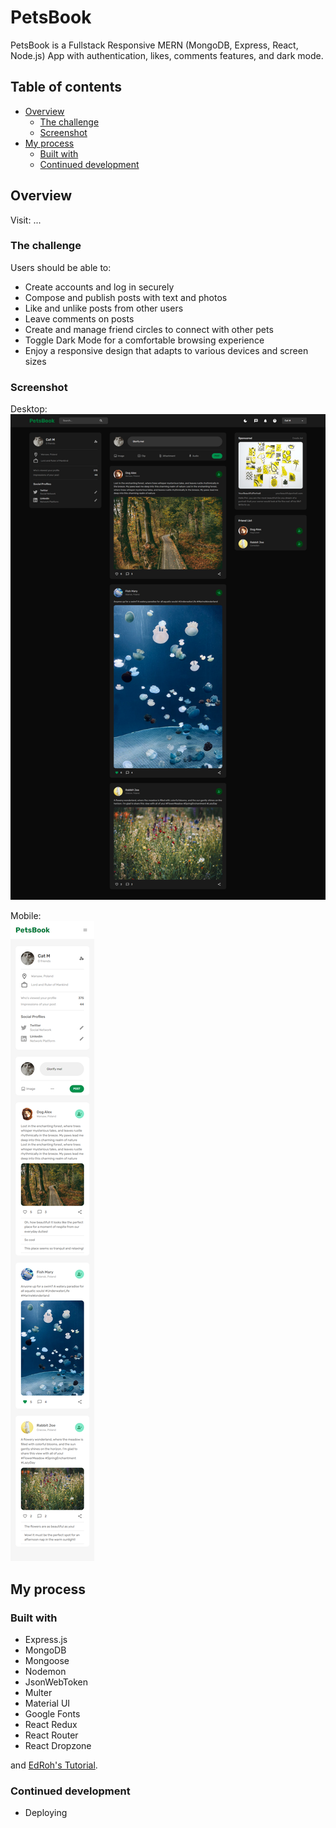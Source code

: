 # PetsBook

PetsBook is a Fullstack Responsive MERN (MongoDB, Express, React, Node.js) App with authentication, likes, comments features, and dark mode.

## Table of contents

- [Overview](#overview)
  - [The challenge](#the-challenge)
  - [Screenshot](#screenshot)
- [My process](#my-process)
  - [Built with](#built-with)
  - [Continued development](#continued-development)

## Overview

Visit: ... 

### The challenge

Users should be able to:
- Create accounts and log in securely
- Compose and publish posts with text and photos
- Like and unlike posts from other users
- Leave comments on posts
- Create and manage friend circles to connect with other pets
- Toggle Dark Mode for a comfortable browsing experience
- Enjoy a responsive design that adapts to various devices and screen sizes 

### Screenshot

Desktop:
<br>
![](./screenshot/petsbook-desktop.png)

Mobile:
<br>
![](./screenshot/petsbook-mobile.png)

## My process

### Built with

- Express.js
- MongoDB
- Mongoose
- Nodemon
- JsonWebToken
- Multer
- Material UI
- Google Fonts
- React Redux
- React Router
- React Dropzone

and [EdRoh's Tutorial](https://www.youtube.com/watch?v=K8YELRmUb5o&t=15981s).

### Continued development

- Deploying
